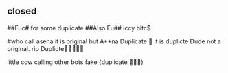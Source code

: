 ## closed
##Fuc# for some duplicate 
##Also Fu## iccy bitc$

#who call asena it is original but A**na Duplicate 🤣 it is duplicte Dude not a original. rip Duplicte🤣🤣🤣🤣🤣

little cow calling other bots fake {duplicate 🤣🤣🤣)
